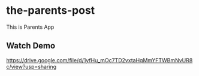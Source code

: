 # the-parents-post
 This is Parents App

## Watch Demo
https://drive.google.com/file/d/1yfHu_mOc7TD2vxtaHqMmYFTWBmNvUR8c/view?usp=sharing
